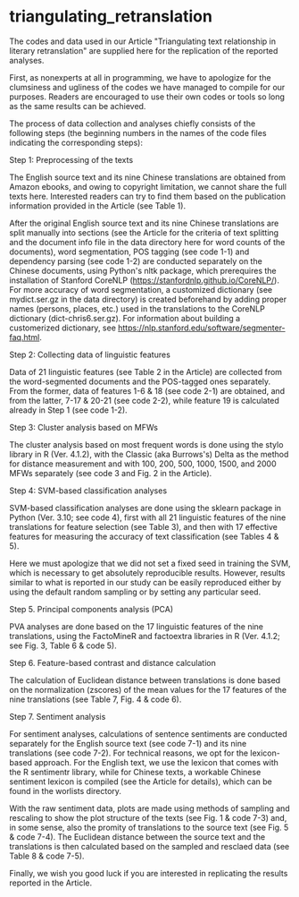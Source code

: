 # triangulating_retranslation

The codes and data used in our Article "Triangulating text relationship in literary retranslation" are supplied here for the replication of the reported analyses.

First, as nonexperts at all in programming, we have to apologize for the clumsiness and ugliness of the codes we have managed to compile for our purposes. Readers are encouraged to use their own codes or tools so long as the same results can be achieved.

The process of data collection and analyses chiefly consists of the following steps (the beginning numbers in the names of the code files indicating the corresponding steps):

Step 1: Preprocessing of the texts

The English source text and its nine Chinese translations are obtained from Amazon ebooks, and owing to copyright limitation, we cannot share the full texts here. Interested readers can try to find them based on the publication information provided in the Article (see Table 1).

After the original English source text and its nine Chinese translations are split manually into sections (see the Article for the criteria of text splitting and the document info file in the data directory here for word counts of the documents), word segmentation, POS tagging (see code 1-1) and dependency parsing (see code 1-2) are conducted separately on the Chinese documents, using Python's nltk package, which prerequires the installation of Stanford CoreNLP (https://stanfordnlp.github.io/CoreNLP/). For more accuracy of word segmentation, a customized dictionary (see mydict.ser.gz in the data directory) is created beforehand by adding proper names (persons, places, etc.) used in the translations to the CoreNLP dictionary (dict-chris6.ser.gz). For information about building a customerized dictionary, see https://nlp.stanford.edu/software/segmenter-faq.html.

Step 2: Collecting data of linguistic features

Data of 21 linguistic features (see Table 2 in the Article) are collected from the word-segmented documents and the POS-tagged ones separately. From the former, data of features 1-6 & 18 (see code 2-1) are obtained, and from the latter, 7-17 & 20-21 (see code 2-2), while feature 19 is calculated already in Step 1 (see code 1-2).

Step 3: Cluster analysis based on MFWs

The cluster analysis based on most frequent words is done using the stylo library in R (Ver. 4.1.2), with the Classic (aka Burrows's) Delta as the method for distance measurement and with 100, 200, 500, 1000, 1500, and 2000 MFWs separately (see code 3 and Fig. 2 in the Article).

Step 4: SVM-based classification analyses

SVM-based classification analyses are done using the sklearn package in Python (Ver. 3.10; see code 4), first with all 21 linguistic features of the nine translations for feature selection (see Table 3), and then with 17 effective features for measuring the accuracy of text classification (see Tables 4 & 5).

Here we must apologize that we did not set a fixed seed in training the SVM, which is necessary to get absolutely reproducible results. However, results similar to what is reported in our study can be easily reproduced either by using the default random sampling or by setting any particular seed.

Step 5. Principal components analysis (PCA)

PVA analyses are done based on the 17 linguistic features of the nine translations, using the FactoMineR and factoextra libraries in R (Ver. 4.1.2; see Fig. 3, Table 6 & code 5).

Step 6. Feature-based contrast and distance calculation

The calculation of Euclidean distance between translations is done based on the normalization (zscores) of the mean values for the 17 features of the nine translations (see Table 7, Fig. 4 & code 6).

Step 7. Sentiment analysis

For sentiment analyses, calculations of sentence sentiments are conducted separately for the English source text (see code 7-1) and its nine translations (see code 7-2). For technical reasons, we opt for the lexicon-based approach. For the English text, we use the lexicon that comes with the R sentimentr library, while for Chinese texts, a workable Chinese sentiment lexicon is compiled (see the Article for details), which can be found in the worlists directory.

With the raw sentiment data, plots are made using methods of sampling and rescaling to show the plot structure of the texts (see Fig. 1 & code 7-3) and, in some sense, also the promity of translations to the source text (see Fig. 5 & code 7-4). The Euclidean distance between the source text and the translations is then calculated based on the sampled and resclaed data (see Table 8 & code 7-5).

Finally, we wish you good luck if you are interested in replicating the results reported in the Article.
